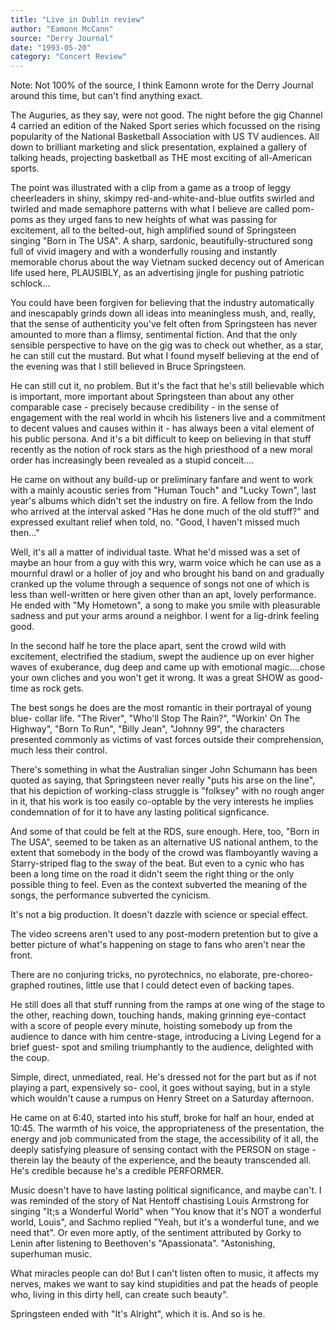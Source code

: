 ```yaml
---
title: "Live in Dublin review"
author: "Eamonn McCann"
source: "Derry Journal"
date: "1993-05-20"
category: "Concert Review"
---
```


Note: Not 100% of the source, I think Eamonn wrote for the Derry Journal around this time, but can't find anything exact.

The Auguries, as they say, were not good. The night before the gig Channel 4 carried an edition of the Naked Sport series which focussed on the rising popularity of the National Basketball Association with US TV audiences. All down to brilliant marketing and slick presentation, explained a gallery of talking heads, projecting basketball as THE most exciting of all-American sports.

The point was illustrated with a clip from a game as a troop of leggy cheerleaders in shiny, skimpy red-and-white-and-blue outfits swirled and twirled and made semaphore patterns with what I believe are called pom-poms as they urged fans to new heights of what was passing for excitement, all to the belted-out, high amplified sound of Springsteen singing "Born in The USA". A sharp, sardonic, beautifully-structured song full of vivid imagery and with a wonderfully rousing and instantly memorable chorus about the way Vietnam sucked decency out of American life used here, PLAUSIBLY, as an advertising jingle for pushing patriotic schlock...

You could have been forgiven for believing that the industry automatically and inescapably grinds down all ideas into meaningless mush, and, really, that the sense of authenticity you've felt often from Springsteen has never amounted to more than a flimsy, sentimental fiction. And that the only sensible perspective to have on the gig was to check out whether, as a star, he can still cut the mustard. But what I found myself believing at the end of the evening was that I still believed in Bruce Springsteen.

He can still cut it, no problem. But it's the fact that he's still believable which is important, more important about Springsteen than about any other comparable case - precisely because credibility - in the sense of engagement with the real world in whcih his listeners live and a commitment to decent values and causes within it - has always been a vital element of his public persona. And it's a bit difficult to keep on believing in that stuff recently as the notion of rock stars as the high priesthood of a new moral order has increasingly been revealed as a stupid conceit....

He came on without any build-up or preliminary fanfare and went to work with a mainly acoustic series from "Human Touch" and "Lucky Town", last year's albums which didn't set the industry on fire. A fellow from the Indo who arrived at the interval asked "Has he done much of the old stuff?" and expressed exultant relief when told, no. "Good, I haven't missed much then..."

Well, it's all a matter of individual taste. What he'd missed was a set of maybe an hour from a guy with this wry, warm voice which he can use as a mournful drawl or a holler of joy and who brought his band on and gradually cranked up the volume through a sequence of songs not one of which is less than well-written or here given other than an apt, lovely performance. He ended with "My Hometown", a song to make you smile with pleasurable sadness and put your arms around a neighbor. I went for a lig-drink feeling good.

In the second half he tore the place apart, sent the crowd wild with excitement, electrified the stadium, swept the audience up on ever higher waves of exuberance, dug deep and came up with emotional magic....chose your own cliches and you won't get it wrong. It was a great SHOW as good- time as rock gets.

The best songs he does are the most romantic in their portrayal of young blue- collar life. "The River", "Who'll Stop The Rain?", "Workin' On The Highway", "Born To Run", "Billy Jean", "Johnny 99", the characters presented commonly as victims of vast forces outside their comprehension, much less their control.

There's something in what the Australian singer John Schumann has been quoted as saying, that Springsteen never really "puts his arse on the line", that his depiction of working-class struggle is "folksey" with no rough anger in it, that his work is too easily co-optable by the very interests he implies condemnation of for it to have any lasting political signficance.

And some of that could be felt at the RDS, sure enough. Here, too, "Born in The USA", seemed to be taken as an alternative US national anthem, to the extent that somebody in the body of the crowd was flamboyantly waving a Starry-striped flag to the sway of the beat. But even to a cynic who has been a long time on the road it didn't seem the right thing or the only possible thing to feel. Even as the context subverted the meaning of the songs, the performance subverted the cynicism.

It's not a big production. It doesn't dazzle with science or special effect.

The video screens aren't used to any post-modern pretention but to give a better picture of what's happening on stage to fans who aren't near the front.

There are no conjuring tricks, no pyrotechnics, no elaborate, pre-choreo- graphed routines, little use that I could detect even of backing tapes.

He still does all that stuff running from the ramps at one wing of the stage to the other, reaching down, touching hands, making grinning eye-contact with a score of people every minute, hoisting somebody up from the audience to dance with him centre-stage, introducing a Living Legend for a brief guest- spot and smiling triumphantly to the audience, delighted with the coup.

Simple, direct, unmediated, real. He's dressed not for the part but as if not playing a part, expensively so- cool, it goes without saying, but in a style which wouldn't cause a rumpus on Henry Street on a Saturday afternoon.

He came on at 6:40, started into his stuff, broke for half an hour, ended at 10:45. The warmth of his voice, the appropriateness of the presentation, the energy and job communicated from the stage, the accessibility of it all, the deeply satisfying pleasure of sensing contact with the PERSON on stage - therein lay the beauty of the experience, and the beauty transcended all. He's credible because he's a credible PERFORMER.

Music doesn't have to have lasting political significance, and maybe can't. I was reminded of the story of Nat Hentoff chastising Louis Armstrong for singing "It;s a Wonderful World" when "You know that it's NOT a wonderful world, Louis", and Sachmo replied "Yeah, but it's a wonderful tune, and we need that". Or even more aptly, of the sentiment attributed by Gorky to Lenin after listening to Beethoven's "Apassionata". "Astonishing, superhuman music.

What miracles people can do! But I can't listen often to music, it affects my nerves, makes we want to say kind stupidities and pat the heads of people who, living in this dirty hell, can create such beauty".

Springsteen ended with "It's Alright", which it is. And so is he.
